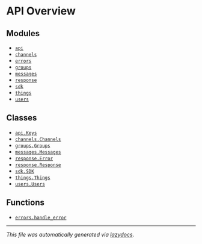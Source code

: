 <!-- markdownlint-disable -->

# API Overview

## Modules

- [`api`](./api.md#module-api)
- [`channels`](./channels.md#module-channels)
- [`errors`](./errors.md#module-errors)
- [`groups`](./groups.md#module-groups)
- [`messages`](./messages.md#module-messages)
- [`response`](./response.md#module-response)
- [`sdk`](./sdk.md#module-sdk)
- [`things`](./things.md#module-things)
- [`users`](./users.md#module-users)

## Classes

- [`api.Keys`](./api.md#class-keys)
- [`channels.Channels`](./channels.md#class-channels)
- [`groups.Groups`](./groups.md#class-groups)
- [`messages.Messages`](./messages.md#class-messages)
- [`response.Error`](./response.md#class-error)
- [`response.Response`](./response.md#class-response)
- [`sdk.SDK`](./sdk.md#class-sdk)
- [`things.Things`](./things.md#class-things)
- [`users.Users`](./users.md#class-users)

## Functions

- [`errors.handle_error`](./errors.md#function-handle_error)


---

_This file was automatically generated via [lazydocs](https://github.com/ml-tooling/lazydocs)._
